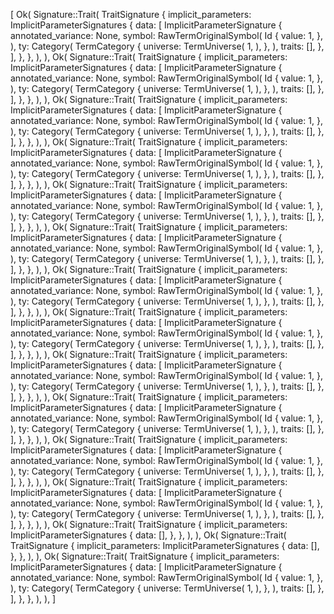[
    Ok(
        Signature::Trait(
            TraitSignature {
                implicit_parameters: ImplicitParameterSignatures {
                    data: [
                        ImplicitParameterSignature {
                            annotated_variance: None,
                            symbol: RawTermOriginalSymbol(
                                Id {
                                    value: 1,
                                },
                            ),
                            ty: Category(
                                TermCategory {
                                    universe: TermUniverse(
                                        1,
                                    ),
                                },
                            ),
                            traits: [],
                        },
                    ],
                },
            },
        ),
    ),
    Ok(
        Signature::Trait(
            TraitSignature {
                implicit_parameters: ImplicitParameterSignatures {
                    data: [
                        ImplicitParameterSignature {
                            annotated_variance: None,
                            symbol: RawTermOriginalSymbol(
                                Id {
                                    value: 1,
                                },
                            ),
                            ty: Category(
                                TermCategory {
                                    universe: TermUniverse(
                                        1,
                                    ),
                                },
                            ),
                            traits: [],
                        },
                    ],
                },
            },
        ),
    ),
    Ok(
        Signature::Trait(
            TraitSignature {
                implicit_parameters: ImplicitParameterSignatures {
                    data: [
                        ImplicitParameterSignature {
                            annotated_variance: None,
                            symbol: RawTermOriginalSymbol(
                                Id {
                                    value: 1,
                                },
                            ),
                            ty: Category(
                                TermCategory {
                                    universe: TermUniverse(
                                        1,
                                    ),
                                },
                            ),
                            traits: [],
                        },
                    ],
                },
            },
        ),
    ),
    Ok(
        Signature::Trait(
            TraitSignature {
                implicit_parameters: ImplicitParameterSignatures {
                    data: [
                        ImplicitParameterSignature {
                            annotated_variance: None,
                            symbol: RawTermOriginalSymbol(
                                Id {
                                    value: 1,
                                },
                            ),
                            ty: Category(
                                TermCategory {
                                    universe: TermUniverse(
                                        1,
                                    ),
                                },
                            ),
                            traits: [],
                        },
                    ],
                },
            },
        ),
    ),
    Ok(
        Signature::Trait(
            TraitSignature {
                implicit_parameters: ImplicitParameterSignatures {
                    data: [
                        ImplicitParameterSignature {
                            annotated_variance: None,
                            symbol: RawTermOriginalSymbol(
                                Id {
                                    value: 1,
                                },
                            ),
                            ty: Category(
                                TermCategory {
                                    universe: TermUniverse(
                                        1,
                                    ),
                                },
                            ),
                            traits: [],
                        },
                    ],
                },
            },
        ),
    ),
    Ok(
        Signature::Trait(
            TraitSignature {
                implicit_parameters: ImplicitParameterSignatures {
                    data: [
                        ImplicitParameterSignature {
                            annotated_variance: None,
                            symbol: RawTermOriginalSymbol(
                                Id {
                                    value: 1,
                                },
                            ),
                            ty: Category(
                                TermCategory {
                                    universe: TermUniverse(
                                        1,
                                    ),
                                },
                            ),
                            traits: [],
                        },
                    ],
                },
            },
        ),
    ),
    Ok(
        Signature::Trait(
            TraitSignature {
                implicit_parameters: ImplicitParameterSignatures {
                    data: [
                        ImplicitParameterSignature {
                            annotated_variance: None,
                            symbol: RawTermOriginalSymbol(
                                Id {
                                    value: 1,
                                },
                            ),
                            ty: Category(
                                TermCategory {
                                    universe: TermUniverse(
                                        1,
                                    ),
                                },
                            ),
                            traits: [],
                        },
                    ],
                },
            },
        ),
    ),
    Ok(
        Signature::Trait(
            TraitSignature {
                implicit_parameters: ImplicitParameterSignatures {
                    data: [
                        ImplicitParameterSignature {
                            annotated_variance: None,
                            symbol: RawTermOriginalSymbol(
                                Id {
                                    value: 1,
                                },
                            ),
                            ty: Category(
                                TermCategory {
                                    universe: TermUniverse(
                                        1,
                                    ),
                                },
                            ),
                            traits: [],
                        },
                    ],
                },
            },
        ),
    ),
    Ok(
        Signature::Trait(
            TraitSignature {
                implicit_parameters: ImplicitParameterSignatures {
                    data: [
                        ImplicitParameterSignature {
                            annotated_variance: None,
                            symbol: RawTermOriginalSymbol(
                                Id {
                                    value: 1,
                                },
                            ),
                            ty: Category(
                                TermCategory {
                                    universe: TermUniverse(
                                        1,
                                    ),
                                },
                            ),
                            traits: [],
                        },
                    ],
                },
            },
        ),
    ),
    Ok(
        Signature::Trait(
            TraitSignature {
                implicit_parameters: ImplicitParameterSignatures {
                    data: [
                        ImplicitParameterSignature {
                            annotated_variance: None,
                            symbol: RawTermOriginalSymbol(
                                Id {
                                    value: 1,
                                },
                            ),
                            ty: Category(
                                TermCategory {
                                    universe: TermUniverse(
                                        1,
                                    ),
                                },
                            ),
                            traits: [],
                        },
                    ],
                },
            },
        ),
    ),
    Ok(
        Signature::Trait(
            TraitSignature {
                implicit_parameters: ImplicitParameterSignatures {
                    data: [
                        ImplicitParameterSignature {
                            annotated_variance: None,
                            symbol: RawTermOriginalSymbol(
                                Id {
                                    value: 1,
                                },
                            ),
                            ty: Category(
                                TermCategory {
                                    universe: TermUniverse(
                                        1,
                                    ),
                                },
                            ),
                            traits: [],
                        },
                    ],
                },
            },
        ),
    ),
    Ok(
        Signature::Trait(
            TraitSignature {
                implicit_parameters: ImplicitParameterSignatures {
                    data: [
                        ImplicitParameterSignature {
                            annotated_variance: None,
                            symbol: RawTermOriginalSymbol(
                                Id {
                                    value: 1,
                                },
                            ),
                            ty: Category(
                                TermCategory {
                                    universe: TermUniverse(
                                        1,
                                    ),
                                },
                            ),
                            traits: [],
                        },
                    ],
                },
            },
        ),
    ),
    Ok(
        Signature::Trait(
            TraitSignature {
                implicit_parameters: ImplicitParameterSignatures {
                    data: [],
                },
            },
        ),
    ),
    Ok(
        Signature::Trait(
            TraitSignature {
                implicit_parameters: ImplicitParameterSignatures {
                    data: [],
                },
            },
        ),
    ),
    Ok(
        Signature::Trait(
            TraitSignature {
                implicit_parameters: ImplicitParameterSignatures {
                    data: [
                        ImplicitParameterSignature {
                            annotated_variance: None,
                            symbol: RawTermOriginalSymbol(
                                Id {
                                    value: 1,
                                },
                            ),
                            ty: Category(
                                TermCategory {
                                    universe: TermUniverse(
                                        1,
                                    ),
                                },
                            ),
                            traits: [],
                        },
                    ],
                },
            },
        ),
    ),
]
